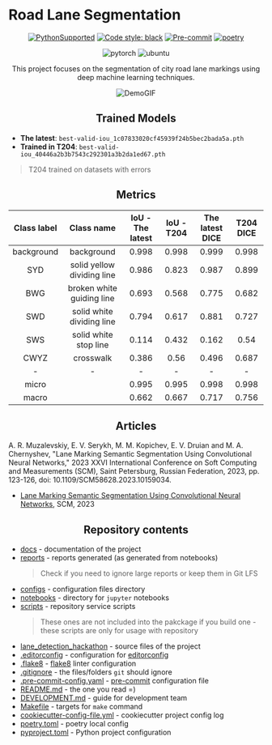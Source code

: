 # Road Lane Segmentation

<div align="center">

[![PythonSupported](https://img.shields.io/badge/python-3.9-brightgreen.svg)](https://python3statement.org/#sections50-why)
[![Code style: black](https://img.shields.io/badge/code%20style-black-000000.svg)](https://github.com/psf/black)
[![Pre-commit](https://img.shields.io/badge/pre--commit-enabled-brightgreen?logo=pre-commit&logoColor=white)](https://pre-commit.com/)
[![poetry](https://img.shields.io/endpoint?url=https://python-poetry.org/badge/v0.json)](https://python-poetry.org/)


![pytorch](https://img.shields.io/badge/PyTorch-EE4C2C?style=for-the-badge&logo=pytorch&logoColor=white)
![ubuntu](https://img.shields.io/badge/Ubuntu-E95420?style=for-the-badge&logo=ubuntu&logoColor=white)

This project focuses on the segmentation of city road lane markings using deep machine learning techniques.

![DemoGIF](demo/test_camera_6(2).gif)

## Trained Models

</div>

* **The latest**: `best-valid-iou_1c07833020cf45939f24b5bec2bada5a.pth`
* **Trained in T204**: `best-valid-iou_40446a2b3b7543c292301a3b2da1ed67.pth`

> T204 trained on datasets with errors

<div align="center">

## Metrics

| Class label |         Class name         | IoU - The latest | IoU - T204 | The latest DICE | T204 DICE |
| :---------: | :------------------------: | :--------------: | :--------: | :-------------: | :-------: |
| background  |         background         |      0.998       |   0.998    |      0.999      |   0.998   |
|     SYD     | solid yellow dividing line |      0.986       |   0.823    |      0.987      |   0.899   |
|     BWG     | broken white guiding line  |      0.693       |   0.568    |      0.775      |   0.682   |
|     SWD     | solid white dividing line  |      0.794       |   0.617    |      0.881      |   0.727   |
|     SWS     |   solid white stop line    |      0.114       |   0.432    |      0.162      |   0.54    |
|    CWYZ     |         crosswalk          |      0.386       |    0.56    |      0.496      |   0.687   |
|      -      |             -              |        -         |     -      |        -        |     -     |
|    micro    |                            |      0.995       |   0.995    |      0.998      |   0.998   |
|    macro    |                            |      0.662       |   0.667    |      0.717      |   0.756   |


## Articles

</div>

A. R. Muzalevskiy, E. V. Serykh, M. M. Kopichev, E. V. Druian and M. A. Chernyshev, "Lane Marking Semantic Segmentation Using Convolutional Neural Networks," 2023 XXVI International Conference on Soft Computing and Measurements (SCM), Saint Petersburg, Russian Federation, 2023, pp. 123-126, doi: 10.1109/SCM58628.2023.10159034.

* [Lane Marking Semantic Segmentation Using Convolutional Neural Networks](https://ieeexplore.ieee.org/abstract/document/10159034), SCM, 2023


<div align="center">


## Repository contents

</div>

- [docs](docs) - documentation of the project
- [reports](reports) - reports generated (as generated from notebooks)
  > Check if you need to ignore large reports or keep them in Git LFS
- [configs](configs) - configuration files directory
- [notebooks](notebooks) - directory for `jupyter` notebooks
- [scripts](scripts) - repository service scripts
  > These ones are not included into the pakckage if you build one - these scripts are only for usage with repository
- [lane_detection_hackathon](lane_detection_hackathon) - source files of the project
- [.editorconfig](.editorconfig) - configuration for [editorconfig](https://editorconfig.org/)
- [.flake8](.flake8) - [flake8](https://github.com/pycqa/flake8) linter configuration
- [.gitignore](.gitignore) - the files/folders `git` should ignore
- [.pre-commit-config.yaml](.pre-commit-config.yaml) - [pre-commit](https://pre-commit.com/) configuration file
- [README.md](README.md) - the one you read =)
- [DEVELOPMENT.md](DEVELOPMENT.md) - guide for development team
- [Makefile](Makefile) - targets for `make` command
- [cookiecutter-config-file.yml](cookiecutter-config-file.yml) - cookiecutter project config log
- [poetry.toml](poetry.toml) - poetry local config
- [pyproject.toml](pyproject.toml) - Python project configuration
